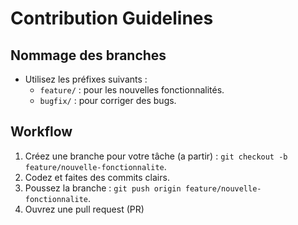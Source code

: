 # Contribution Guidelines

## Nommage des branches

- Utilisez les préfixes suivants :
  - `feature/` : pour les nouvelles fonctionnalités.
  - `bugfix/` : pour corriger des bugs.

## Workflow

1. Créez une branche pour votre tâche (a partir) : `git checkout -b feature/nouvelle-fonctionnalite`.
2. Codez et faites des commits clairs.
3. Poussez la branche : `git push origin feature/nouvelle-fonctionnalite`.
4. Ouvrez une pull request (PR)

